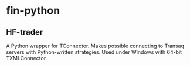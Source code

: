 # fin-python

## HF-trader
A Python wrapper for TConnector. Makes possible connecting to Transaq servers with Python-written strategies. 
Used under Windows with 64-bit TXMLConnector 
